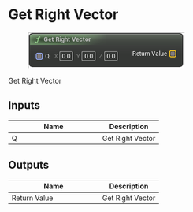 # Get Right Vector

<div align="left" data-full-width="false">

<figure><img src="get_right_vector.png" alt=""><figcaption></figcaption></figure>

</div>

Get Right Vector

## Inputs

<table>
<thead><tr><th width="170">Name</th><th>Description</th></tr></thead>
<tbody>
<tr><td>Q</td><td>Get Right Vector</td></tr>
</tbody>
</table>

## Outputs

<table>
<thead><tr><th width="170">Name</th><th>Description</th></tr></thead>
<tbody>
<tr><td>Return Value</td><td>Get Right Vector</td></tr>
</tbody>
</table>